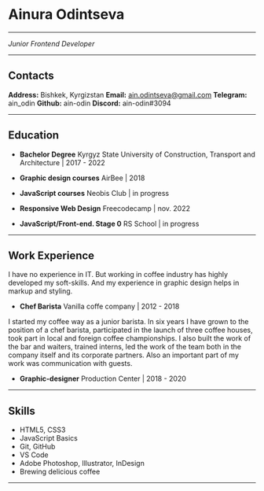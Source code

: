 # __Ainura Odintseva__

***

_Junior Frontend Developer_

***

## __Contacts__

__Address:__ Bishkek, Kyrgizstan
__Email:__ ain.odintseva@gmail.com
__Telegram:__ ain_odin
__Github:__ ain-odin
__Discord:__ ain-odin#3094

***

## __Education__

* __Bachelor Degree__
Kyrgyz State University of Construction, Transport and Architecture | 2017 - 2022

* __Graphic design courses__
AirBee | 2018
 
* __JavaScript courses__
Neobis Club | in progress
 
* __Responsive Web Design__
Freecodecamp | nov. 2022
 
* __JavaScript/Front-end. Stage 0__
RS School | in progress

***

## __Work Experience__
 
I have no experience in IT. But working in coffee industry has highly developed my soft-skills. And my experience in graphic design helps in markup and styling.
 
* __Chef Barista__
Vanilla coffe company | 2012 - 2018

I started my coffee way as a junior barista. In six years I have grown to the position of a chef barista, participated in the launch of three coffee houses, took part in local and foreign coffee championships. I also built the work of the bar and waiters, trained interns, led the work of the team both in the company itself and its corporate partners. Also an important part of my work was communication with guests.
 
* __Graphic-designer__
Production Center | 2018 - 2020

***

## __Skills__

* HTML5, CSS3
* JavaScript Basics
* Git, GitHub
* VS Code
* Adobe Photoshop, Illustrator, InDesign
* Brewing delicious coffee

***
